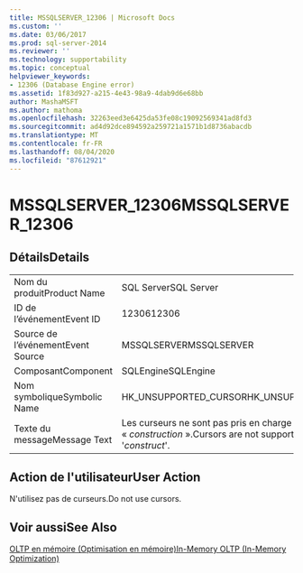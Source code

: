 ```yaml
---
title: MSSQLSERVER_12306 | Microsoft Docs
ms.custom: ''
ms.date: 03/06/2017
ms.prod: sql-server-2014
ms.reviewer: ''
ms.technology: supportability
ms.topic: conceptual
helpviewer_keywords:
- 12306 (Database Engine error)
ms.assetid: 1f83d927-a215-4e43-98a9-4dab9d6e68bb
author: MashaMSFT
ms.author: mathoma
ms.openlocfilehash: 32263eed3e6425da53fe08c19092569341ad8fd3
ms.sourcegitcommit: ad4d92dce894592a259721a1571b1d8736abacdb
ms.translationtype: MT
ms.contentlocale: fr-FR
ms.lasthandoff: 08/04/2020
ms.locfileid: "87612921"
---
```

# <a name="mssqlserver_12306"></a><span data-ttu-id="63b72-102">MSSQLSERVER_12306</span><span class="sxs-lookup"><span data-stu-id="63b72-102">MSSQLSERVER_12306</span></span>
    
## <a name="details"></a><span data-ttu-id="63b72-103">Détails</span><span class="sxs-lookup"><span data-stu-id="63b72-103">Details</span></span>  
  
|||  
|-|-|  
|<span data-ttu-id="63b72-104">Nom du produit</span><span class="sxs-lookup"><span data-stu-id="63b72-104">Product Name</span></span>|<span data-ttu-id="63b72-105">SQL Server</span><span class="sxs-lookup"><span data-stu-id="63b72-105">SQL Server</span></span>|  
|<span data-ttu-id="63b72-106">ID de l’événement</span><span class="sxs-lookup"><span data-stu-id="63b72-106">Event ID</span></span>|<span data-ttu-id="63b72-107">12306</span><span class="sxs-lookup"><span data-stu-id="63b72-107">12306</span></span>|  
|<span data-ttu-id="63b72-108">Source de l’événement</span><span class="sxs-lookup"><span data-stu-id="63b72-108">Event Source</span></span>|<span data-ttu-id="63b72-109">MSSQLSERVER</span><span class="sxs-lookup"><span data-stu-id="63b72-109">MSSQLSERVER</span></span>|  
|<span data-ttu-id="63b72-110">Composant</span><span class="sxs-lookup"><span data-stu-id="63b72-110">Component</span></span>|<span data-ttu-id="63b72-111">SQLEngine</span><span class="sxs-lookup"><span data-stu-id="63b72-111">SQLEngine</span></span>|  
|<span data-ttu-id="63b72-112">Nom symbolique</span><span class="sxs-lookup"><span data-stu-id="63b72-112">Symbolic Name</span></span>|<span data-ttu-id="63b72-113">HK_UNSUPPORTED_CURSOR</span><span class="sxs-lookup"><span data-stu-id="63b72-113">HK_UNSUPPORTED_CURSOR</span></span>|  
|<span data-ttu-id="63b72-114">Texte du message</span><span class="sxs-lookup"><span data-stu-id="63b72-114">Message Text</span></span>|<span data-ttu-id="63b72-115">Les curseurs ne sont pas pris en charge avec « *construction* ».</span><span class="sxs-lookup"><span data-stu-id="63b72-115">Cursors are not supported with '*construct*'.</span></span>|  
  
## <a name="user-action"></a><span data-ttu-id="63b72-116">Action de l'utilisateur</span><span class="sxs-lookup"><span data-stu-id="63b72-116">User Action</span></span>  
 <span data-ttu-id="63b72-117">N'utilisez pas de curseurs.</span><span class="sxs-lookup"><span data-stu-id="63b72-117">Do not use cursors.</span></span>  
  
## <a name="see-also"></a><span data-ttu-id="63b72-118">Voir aussi</span><span class="sxs-lookup"><span data-stu-id="63b72-118">See Also</span></span>  
 [<span data-ttu-id="63b72-119">OLTP en mémoire &#40;Optimisation en mémoire&#41;</span><span class="sxs-lookup"><span data-stu-id="63b72-119">In-Memory OLTP &#40;In-Memory Optimization&#41;</span></span>](../in-memory-oltp/in-memory-oltp-in-memory-optimization.md)  
  
  
